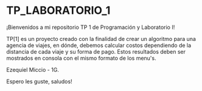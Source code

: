 # TP_LABORATORIO_1

¡Bienvenidos a mi repositorio TP 1 de Programación y Laboratorio I!

TP[1] es un proyecto creado con la finalidad de crear un algoritmo para una agencia de viajes, 
en dónde, debemos calcular costos dependiendo de la distancia de cada viaje y su forma de pago.
Estos resultados deben ser mostrados en consola con el mismo formato de los menu's.

Ezequiel Miccio - 1G.

Espero les guste, saludos!
